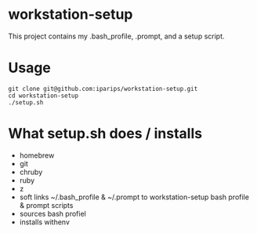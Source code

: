 workstation-setup
=================

This project contains my .bash_profile, .prompt, and a setup script.

Usage
=====

```
git clone git@github.com:iparips/workstation-setup.git
cd workstation-setup
./setup.sh
```

What setup.sh does / installs
=======================

- homebrew
- git
- chruby
- ruby
- z
- soft links ~/.bash_profile & ~/.prompt to workstation-setup bash profile & prompt scripts
- sources bash profiel
- installs withenv


